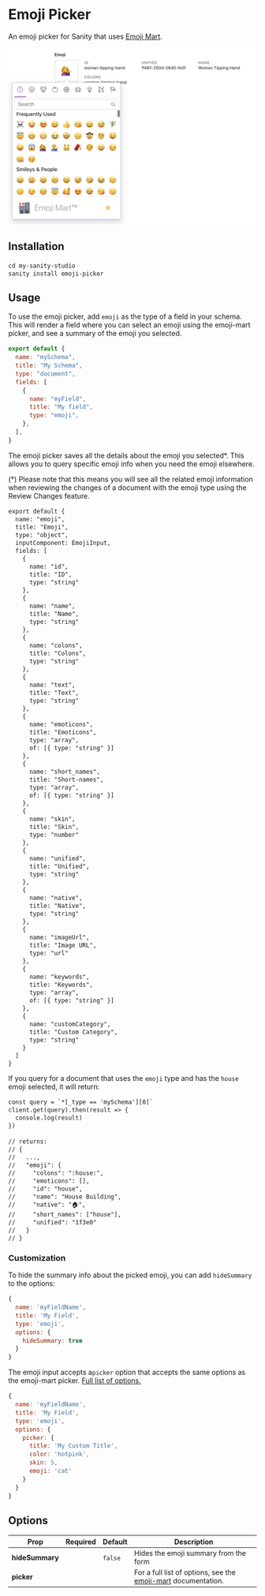 # Emoji Picker

An emoji picker for Sanity that uses [Emoji Mart](https://github.com/missive/emoji-mart).

![Emoji picker example](/docs/emoji-input.png)

## Installation

```
cd my-sanity-studio
sanity install emoji-picker
```

## Usage

To use the emoji picker, add `emoji` as the type of a field in your schema. This will render a field where you can select an emoji using the emoji-mart picker, and see a summary of the emoji you selected.

```js
export default {
  name: "mySchema",
  title: "My Schema",
  type: "document",
  fields: [
    {
      name: "myField",
      title: "My field",
      type: "emoji",
    },
  ],
}
```

The emoji picker saves all the details about the emoji you selected\*. This allows you to query specific emoji info when you need the emoji elsewhere.

(\*) Please note that this means you will see all the related emoji information when reviewing the changes of a document with the emoji type using the Review Changes feature.

```
export default {
  name: "emoji",
  title: "Emoji",
  type: "object",
  inputComponent: EmojiInput,
  fields: [
    {
      name: "id",
      title: "ID",
      type: "string"
    },
    {
      name: "name",
      title: "Name",
      type: "string"
    },
    {
      name: "colons",
      title: "Colons",
      type: "string"
    },
    {
      name: "text",
      title: "Text",
      type: "string"
    },
    {
      name: "emoticons",
      title: "Emoticons",
      type: "array",
      of: [{ type: "string" }]
    },
    {
      name: "short_names",
      title: "Short-names",
      type: "array",
      of: [{ type: "string" }]
    },
    {
      name: "skin",
      title: "Skin",
      type: "number"
    },
    {
      name: "unified",
      title: "Unified",
      type: "string"
    },
    {
      name: "native",
      title: "Native",
      type: "string"
    },
    {
      name: "imageUrl",
      title: "Image URL",
      type: "url"
    },
    {
      name: "keywords",
      title: "Keywords",
      type: "array",
      of: [{ type: "string" }]
    },
    {
      name: "customCategory",
      title: "Custom Category",
      type: "string"
    }
  ]
}
```

If you query for a document that uses the `emoji` type and has the `house` emoji selected, it will return:

```
const query = `*[_type == 'mySchema'][0]`
client.get(query).then(result => {
  console.log(result)
})

// returns:
// {
//   ...,
//   "emoji": {
//     "colons": ":house:",
//     "emoticons": [],
//     "id": "house",
//     "name": "House Building",
//     "native": "🏠",
//     "short_names": ["house"],
//     "unified": "1f3e0"
//   }
// }

```

### Customization

To hide the summary info about the picked emoji, you can add `hideSummary` to the options:

```js
{
  name: 'myFieldName',
  title: 'My Field',
  type: 'emoji',
  options: {
    hideSummary: true
  }
}
```

The emoji input accepts a`picker` option that accepts the same options as the emoji-mart picker. [Full list of options.](https://github.com/missive/emoji-mart#picker)

```js
{
  name: 'myFieldName',
  title: 'My Field',
  type: 'emoji',
  options: {
    picker: {
      title: 'My Custom Title',
      color: 'hotpink',
      skin: 5,
      emoji: 'cat'
    }
  }
}
```

## Options

| Prop            | Required | Default | Description                                                                                                   |
| --------------- | :------: | ------- | ------------------------------------------------------------------------------------------------------------- |
| **hideSummary** |          | `false` | Hides the emoji summary from the form                                                                         |
| **picker**      |          |         | For a full list of options, see the [emoji-mart](https://github.com/missive/emoji-mart#picker) documentation. |

